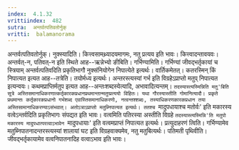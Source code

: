 ```yaml
---
index:  4.1.32
vrittiindex:  482
sutra:  अन्तर्वत्पतिवतोर्नुक्
vritti:  balamanorama 
---
```


अन्तर्वत्पतिवतोर्नुक्। नुक्स्यादिति। कित्त्वसामथ्र्यादयमागमः, नतु प्रत्यय इति भावः। कित्त्वादन्तावयवः। अन्तर्वत्-न, पतिवत्-न इति स्थिते आह--ऋन्नेभ्यो ङीबिति। गर्भिण्यामिति। गर्भिण्यां जीवद्भर्तृकायां च स्त्रियाम् अन्तर्वत्पतिवदिति प्रकृतिभागौ नुक्संनियोगेन निपात्येते इत्यर्थः। वार्तिकमेतत्। कतरस्मिन् किं निपात्यत इत्यत आह--तत्रेति। तयोर्मध्य इत्यर्थः। अन्तरस्त्यस्यां गर्भ इति विग्रहेऽप्राप्तो मतुप् निपात्यत इत्यन्वयः। कथमप्राप्तिर्मतुप इत्यत आह--अन्तःशब्दस्येत्यादि, अभावादित्यन्तम्। `तदस्यास्त्यस्मिन्निति मतु'बिति सूत्रे अस्तिसमानाधिकरणात्कर्तृकारकप्रधानप्रथमान्तान्मतुप्प्रत्ययो विहितः। यथा गौरस्यास्तीति गोमानित्यादौ। प्रकृते प्रथमान्तः कर्तृकारकप्रधानो गर्भशब्द एवास्तिसमानाधिकरणो, नत्वन्तश्शब्दः, तस्याधिकरणकारकप्रधान तया अस्तिसामानाधिकरण्याऽसंभवात्। अतोऽत्राऽप्राप्तो मतुब्निपात्यत इत्यर्थः। ततश्च `मादुपधायाश्च मतोर्वः' इति मकारस्य वत्वेऽन्तर्वदिति प्रकृतिभागः संपद्यत इति भावः। वत्वमिति पतिरस्या अस्तीति विग्रहे `तदस्यास्त्यस्मिन्नि'ति मतुपो मकारस्य मादुपधात्परत्वाऽभावेन `मादुपधायाः' इति वत्वमप्राप्तं निपात्यत इत्यर्थः। प्रत्युदाहरणं त्विति। गर्भिण्यामेव मतुब्निपातनादन्तरस्त्यस्यां शालायां घट इति विग्रहवाक्यमेव, नतु मतुबित्यर्थः। पतिमती पृथिवीति। जीवद्भर्तृकायामेव वत्वनिपातनादिह वत्वाऽभाव इति भावः।

